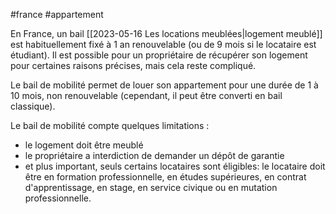 #france #appartement 

En France, un bail [[2023-05-16 Les locations meublées|logement meublé]] est habituellement fixé à 1 an renouvelable (ou de 9 mois si le locataire est étudiant). Il est possible pour un propriétaire de récupérer son logement pour certaines raisons précises, mais cela reste compliqué.

Le bail de mobilité permet de louer son appartement pour une durée de 1 à 10 mois, non renouvelable (cependant, il peut être converti en bail classique).

Le bail de mobilité compte quelques limitations : 
- le logement doit être meublé
- le propriétaire a interdiction de demander un dépôt de garantie
- et plus important, seuls certains locataires sont éligibles: le locataire doit être en formation professionnelle, en études supérieures, en contrat d'apprentissage, en stage, en service civique ou en mutation professionnelle.